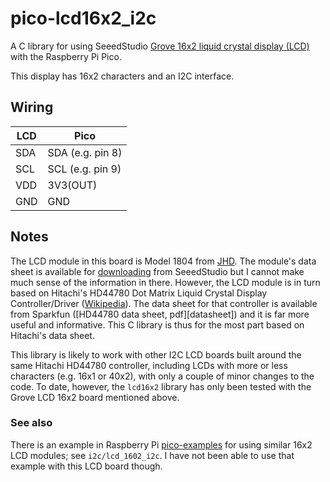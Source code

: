 # pico-lcd16x2_i2c

A C library for using SeeedStudio [Grove 16x2 liquid crystal display
(LCD)][grove] with the Raspberry Pi Pico.

This display has 16x2 characters and an I2C interface.

## Wiring

LCD | Pico 
----|-----
SDA | SDA (e.g. pin 8)
SCL | SCL (e.g. pin 9)
VDD | 3V3(OUT)
GND | GND


## Notes

The LCD module in this board is Model 1804 from [JHD][jhd]. The module's
data sheet is available for
[downloading](https://files.seeedstudio.com/wiki/Grove-16x2_LCD_Series/res/JDH_1804_Datasheet.pdf)
from SeeedStudio but I cannot make much sense of the information in
there. However, the LCD module is in turn based on Hitachi's HD44780 Dot
Matrix Liquid Crystal Display Controller/Driver ([Wikipedia][hitachi]).
The data sheet for that controller is available from Sparkfun ([HD44780
data sheet, pdf][datasheet]) and it is far more useful and informative.
This C library is thus for the most part based on Hitachi's data sheet.

This library is likely to work with other I2C LCD boards built around
the same Hitachi HD44780 controller, including LCDs with more or less
characters (e.g. 16x1 or 40x2), with only a couple of minor changes to
the code. To date, however, the `lcd16x2` library has only been tested
with the Grove LCD 16x2 board mentioned above.

### See also

There is an example in Raspberry Pi [pico-examples][pico-examples] for
using similar 16x2 LCD modules; see `i2c/lcd_1602_i2c`. I have not been
able to use that example with this LCD board though.

[jhd]: http://www.jhdlcd.com.cn/
[hitachi]: https://en.wikipedia.org/wiki/Hitachi_HD44780_LCD_controller
[grove]: https://wiki.seeedstudio.com/Grove-16x2_LCD_Series/
[pico-examples]: https://github.com/raspberrypi/pico-examples

